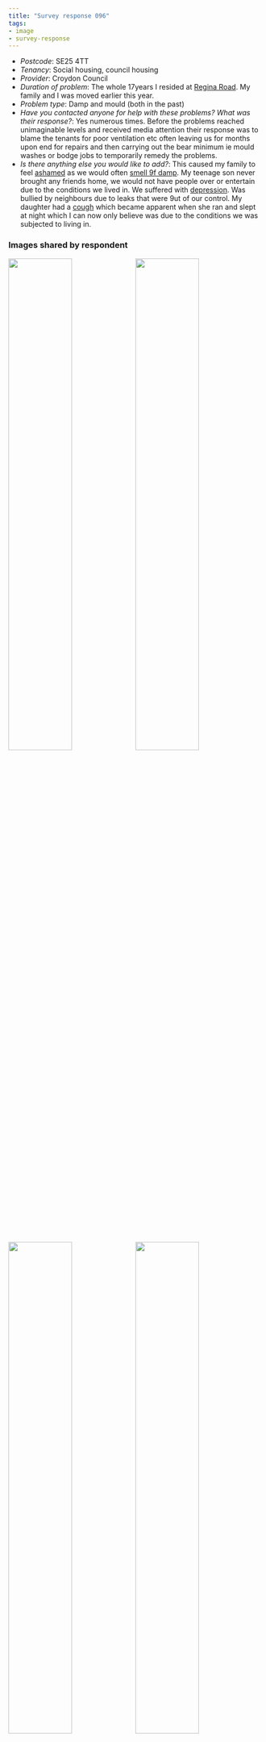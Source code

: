```yaml
---
title: "Survey response 096"
tags:
- image
- survey-response
---
```


- *Postcode*: SE25 4TT
- *Tenancy*: Social housing, council housing  
- *Provider*: Croydon Council
- *Duration of problem*: The whole 17years I resided at [Regina Road](cases/regina-road).
My family and I was moved earlier this year.  
- *Problem type*: Damp and mould (both in the past)
- *Have you contacted anyone for help with these problems? What was their response?*: Yes numerous times.
Before the problems reached unimaginable levels and received media attention their response was to blame the tenants for poor ventilation etc often leaving us for months upon end for repairs and then carrying out the bear minimum ie mould washes or bodge jobs to temporarily remedy the problems.
- *Is there anything else you would like to add?*: This caused my family to feel [ashamed](cause-effect-affect/Shame) as we would often [smell 9f damp](evidence/smell). My teenage son never brought any friends home, we would not have people over or entertain due to the conditions we lived in. We suffered with [depression](cause-effect-affect/mental-health).
Was bullied by neighbours due to leaks that were 9ut of our control.
My daughter had a [cough](cause-effect-affect/health) which became apparent when she ran and slept at night which I can now only believe was due to the conditions we was subjected to living in.

### Images shared by respondent

<img src="https://elaraks.github.io/dampcapital/110fc496-abac-4c2d-9d97-6671326ab71e.jpg" width="50%"/><img src="https://elaraks.github.io/dampcapital/3421afb3-b7ba-4156-bd0f-5b4688765d5b.jpg" width="50%"/>
<img src="https://elaraks.github.io/dampcapital/IMG_0613.JPG" width="50%"/><img src="https://elaraks.github.io/dampcapital/IMG_0614.JPG" width="50%"/>
